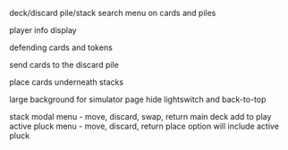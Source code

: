 deck/discard pile/stack search
menu on cards and piles
<!-- shuffle -->
<!-- add all board cards to context -->
player info display
<!-- toggle for extra slots -->
defending cards and tokens
<!-- return cards to the hand -->
send cards to the discard pile
<!-- return cards to deck -->
place cards underneath stacks
<!-- toggle for perspective tool -->
large background for simulator page
hide lightswitch and back-to-top
<!-- play area menu - move, flip, discard, swap, return -->
stack modal menu - move, discard, swap, return
main deck add to play
active pluck menu - move, discard, return
place option will include active pluck
